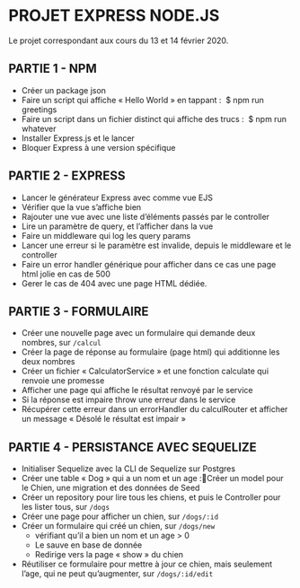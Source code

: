 # PROJET EXPRESS NODE.JS

Le projet correspondant aux cours du 13 et 14 février 2020. 

## PARTIE 1 - NPM
- Créer un package json
- Faire un script qui affiche « Hello World » en tappant :  $ npm run greetings
- Faire un script dans un fichier distinct qui affiche des trucs :  $ npm run whatever
- Installer Express.js et le lancer
- Bloquer Express à une version spécifique

## PARTIE 2 - EXPRESS
- Lancer le générateur Express avec comme vue EJS
- Vérifier que la vue s’affiche bien
- Rajouter une vue avec une liste d’éléments passés par le controller
- Lire un paramètre de query, et l’afficher dans la vue
- Faire un middleware qui log les query params
- Lancer une erreur si le paramètre est invalide, depuis le middleware et le controller
- Faire un error handler générique pour afficher dans ce cas une page html jolie en cas de 500
- Gerer le cas de 404 avec une page HTML dédiée.

## PARTIE 3 - FORMULAIRE
- Créer une nouvelle page avec un formulaire qui demande deux nombres, sur `/calcul`
- Créer la page de réponse au formulaire (page html) qui additionne les deux nombres
- Créer un fichier « CalculatorService » et une fonction calculate qui renvoie une promesse
- Afficher une page qui affiche le résultat renvoyé par le service
- Si la réponse est impaire throw une erreur dans le service
- Récupérer cette erreur dans un errorHandler du calculRouter et afficher un message « Désolé le résultat est impair »

## PARTIE 4 - PERSISTANCE AVEC SEQUELIZE
- Initialiser Sequelize avec la CLI de Sequelize sur Postgres
- Créer une table « Dog » qui a un nom et un age :Créer un model pour le Chien, une migration et des données de Seed
- Créer un repository pour lire tous les chiens, et puis le Controller pour les lister tous, sur `/dogs`
- Créer une page pour afficher un chien, sur `/dogs/:id`
- Créer un formulaire qui créé un chien, sur `/dogs/new`
    - vérifiant qu’il a bien un nom et un age > 0
    - Le sauve en base de donnée
    - Redirige vers la page « show » du chien
- Réutiliser ce formulaire pour mettre à jour ce chien, mais seulement l’age, qui ne peut qu’augmenter, sur `/dogs/:id/edit`


